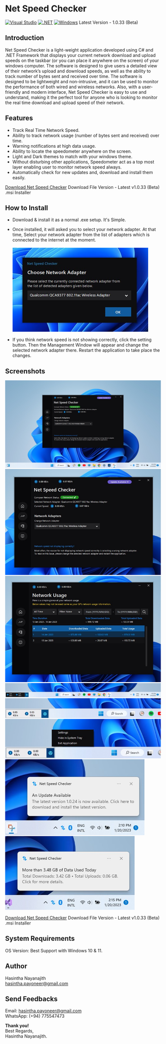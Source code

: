 # Net Speed Checker
[![Visual Studio](https://badgen.net/badge/icon/visualstudio?icon=visualstudio&label)](https://visualstudio.microsoft.com)
[![.NET](https://img.shields.io/badge/--512BD4?logo=.net&logoColor=ffffff)](https://dotnet.microsoft.com/)
[![Windows](https://badgen.net/badge/icon/windows?icon=windows&label)](https://microsoft.com/windows/)
Latest Version - 1.0.33 (Beta)

## Introduction
Net Speed Checker is a light-weight application developed using C# and .NET Framework that displays your current network download and upload speeds on the taskbar (or you can place it anywhere on the screen) of your windows computer. The software is designed to give users a detailed view of their network’s upload and download speeds, as well as the ability to track number of bytes sent and received over time. The software is designed to be lightweight and non-intrusive, and it can be used to monitor the performance of both wired and wireless networks. Also, with a user-friendly and modern interface, Net Speed Checker is easy to use and understand, making it the perfect tool for anyone who is looking to monitor the real time download and upload speed of their network.

## Features
* Track Real Time Network Speed.
* Ability to track network usage (number of bytes sent and received) over time.
* Warning notifications at high data usage.
* Ability to locate the speedometer anywhere on the screen.
* Light and Dark themes to match with your windows theme.
* Without disturbing other applications, Speedometer act as a top most layer enabling user to monitor network speed always.
* Automatically check for new updates and, download and install them easily.

[Download Net Speed Checker](https://github.com/HasinthaNayanajith/net-speed-checker/raw/main/Net%20Speed%20Checker%20v1-0-33.msi)
Download File Version - Latest v1.0.33 (Beta) .msi Installer

## How to Install
* Download & install it as a normal .exe setup. It's Simple.
* Once installed, it will asked you to select your network adapter. At that time, Select your network adapter from the list of adapters which is connected to the internet at the moment.\
\
![Select Network Adapter IMG](https://github.com/HasinthaNayanajith/net-speed-checker/raw/main/11.jpg)

* If you think network speed is not showing correctly, click the setting button. Then the Management Window will appear and change the selected network adapter there. Restart the application to take place the changes.

## Screenshots
![Select Network Adapter IMG](https://github.com/HasinthaNayanajith/net-speed-checker/raw/main/01.jpg)
![Select Network Adapter IMG](https://github.com/HasinthaNayanajith/net-speed-checker/raw/main/02.jpg)
![Select Network Adapter IMG](https://github.com/HasinthaNayanajith/net-speed-checker/raw/main/03.jpg)
![Select Network Adapter IMG](https://github.com/HasinthaNayanajith/net-speed-checker/raw/main/meter1.jpg)
![Select Network Adapter IMG](https://github.com/HasinthaNayanajith/net-speed-checker/raw/main/meter3.jpg)
![Select Network Adapter IMG](https://github.com/HasinthaNayanajith/net-speed-checker/raw/main/meter4.jpg)
![Select Network Adapter IMG](https://github.com/HasinthaNayanajith/net-speed-checker/raw/main/17.jpg)
![Select Network Adapter IMG](https://github.com/HasinthaNayanajith/net-speed-checker/raw/main/18.jpg)

[Download Net Speed Checker](https://github.com/HasinthaNayanajith/net-speed-checker/raw/main/Net%20Speed%20Checker%20v1-0-33.msi)
Download File Version - Latest v1.0.33 (Beta) .msi Installer

## System Requirements
OS Version: Best Support with Windows 10 & 11.

## Author
Hasintha Nayanajith\
hasintha.payoneer@gmail.com

## Send Feedbacks
Email: hasintha.payoneer@gmail.com\
WhatsApp: (+94) 775547473

**Thank you!**\
Best Regards,\
Hasintha Nayanajith.
